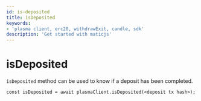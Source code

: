 ```yaml
---
id: is-deposited
title: isDeposited
keywords: 
- 'plasma client, erc20, withdrawExit, candle, sdk'
description: 'Get started with maticjs'
---
```


# isDeposited

`isDeposited` method can be used to know if a deposit has been completed.

```
const isDeposited = await plasmaClient.isDeposited(<deposit tx hash>);
```

